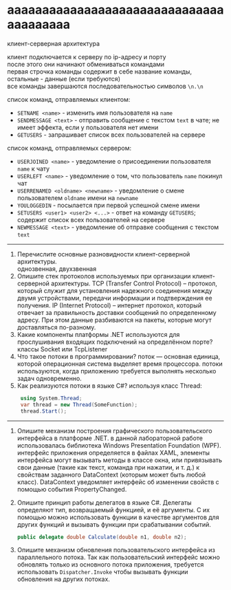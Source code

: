 # аааааааааааааааааааааааааааааааааааааааа

клиент-серверная архитектура

клиент подключается к серверу по ip-адресу и порту  
после этого они начинают обмениваться командами  
первая строчка команды содержит в себе название команды, остальные - данные (если требуются)  
все команды завершаются последовательностью символов `\n.\n`

список команд, отправляемых клиентом:

- `SETNAME <name>` - изменить имя пользователя на `name`
- `SENDMESSAGE <text>` - отправить сообщение с текстом `text` в чате; не имеет эффекта, если у пользователя нет имени
- `GETUSERS` - запрашивает список всех пользователей на сервере

список команд, отправляемых сервером:

- `USERJOINED <name>` - уведомление о присоединении пользователя `name` к чату
- `USERLEFT <name>` - уведомление о том, что пользователь `name` покинул чат
- `USERRENAMED <oldname> <newname>` - уведомление о смене пользователем `oldname` имени на `newname`
- `YOULOGGEDIN` - посылается при первой успешной смене имени
- `SETUSERS <user1> <user2> <...>` - ответ на команду `GETUSERS`; содержит список всех пользователей на сервере
- `NEWMESSAGE <text>` - уведомление об отправке cообщения с текстом `text`

---

1. Перечислите основные разновидности клиент-серверной архитектуры.  
   однозвенная, двухзвенная
2. Опишите стек протоколов используемых при организации клиент-серверной архитектуры. TCP (Transfer Control Protocol) –
   протокол, который служит для установления надежного соединения между двумя устройствами, передачи информации и
   подтверждения ее получения. IP (Internet Protocol) – интернет протокол, который отвечает за правильность доставки
   сообщений по определенному адресу. При этом данные разбиваются на пакеты, которые могут доставляться по-разному.
3. Какие компоненты платформы .NET используются для прослушивания входящих подключений на определённом порте? классы
   Socket или TcpListener
4. Что такое потоки в программировании? поток — основная единица, которой операционная система выделяет время
   процессора. потоки используются, когда приложению требуется выполнять несколько задач одновременно.
5. Как реализуются потоки в языке C#? используя класс Thread:
   ```cs
    using System.Thread;
    var thread = new Thread(SomeFunction);
    thread.Start();
   ```

---

1. Опишите механизм построения графического пользовательского интерфейса в платформе .NET. в данной лабораторной работе
   использовалась библиотека Windows Presentation Foundation (WPF). интерфейс приложения определяется в файлах XAML,
   элементы интерфейса могут вызывать методы в классе окна, или привязывать свои данные (такие как текст, команда при
   нажатии, и т. д.) к свойствам заданного DataContext (которым может быть любой класс). DataContext уведомляет
   интерфейс об изменении свойств с помощью события PropertyChanged.

2. Опишите принцип работы делегатов в языке C#. Делегаты определяют тип, возвращаемый функцией, и её аргументы. С их
   помощью можно использовать функции в качестве аргументов для других функций и вызывать функции при срабатывании
   событий.
    ```cs
    public delegate double Calculate(double n1, double n2);
    ```

3. Опишите механизм обновления пользовательского интерфейса из параллельного потока. Так как пользовательский интерфейс
   можно обновлять только из основного потока приложения, требуется использовать `Dispatcher.Invoke` чтобы вызывать
   функции обновления на других потоках.